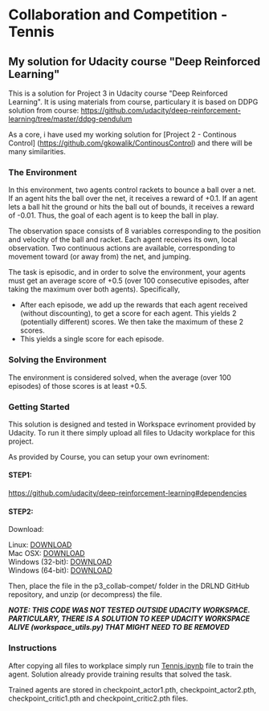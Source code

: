 # Collaboration and Competition - Tennis
## My solution for Udacity course "Deep Reinforced Learning"

This is a solution for Project 3 in Udacity course "Deep Reinforced Learning". It is using materials from course, particulary it is based on DDPG solution from course:
https://github.com/udacity/deep-reinforcement-learning/tree/master/ddpg-pendulum

As a core, i have used my working solution for [Project 2 - Continous Control] (https://github.com/gkowalik/ContinousControl) and there will be many similarities.

### The Environment

In this environment, two agents control rackets to bounce a ball over a net. If an agent hits the ball over the net, it receives a reward of +0.1. If an agent lets a ball hit the ground or hits the ball out of bounds, it receives a reward of -0.01. Thus, the goal of each agent is to keep the ball in play.

The observation space consists of 8 variables corresponding to the position and velocity of the ball and racket. Each agent receives its own, local observation. Two continuous actions are available, corresponding to movement toward (or away from) the net, and jumping.

The task is episodic, and in order to solve the environment, your agents must get an average score of +0.5 (over 100 consecutive episodes, after taking the maximum over both agents). Specifically,

- After each episode, we add up the rewards that each agent received (without discounting), to get a score for each agent. This yields 2 (potentially different) scores. We then take the maximum of these 2 scores.
- This yields a single score for each episode.

### Solving the Environment

The environment is considered solved, when the average (over 100 episodes) of those scores is at least +0.5.


### Getting Started

This solution is designed and tested in Workspace evrinoment provided by Udacity. To run it there simply upload all files to Udacity workplace for this project.  

As provided by Course, you can setup your own evrinoment:
#### STEP1:
https://github.com/udacity/deep-reinforcement-learning#dependencies

#### STEP2: 
Download:  

Linux: [DOWNLOAD](https://s3-us-west-1.amazonaws.com/udacity-drlnd/P3/Tennis/Tennis_Linux.zip)  
Mac OSX: [DOWNLOAD](https://s3-us-west-1.amazonaws.com/udacity-drlnd/P3/Tennis/Tennis.app.zip)  
Windows (32-bit): [DOWNLOAD](https://s3-us-west-1.amazonaws.com/udacity-drlnd/P3/Tennis/Tennis_Windows_x86.zip)  
Windows (64-bit): [DOWNLOAD](https://s3-us-west-1.amazonaws.com/udacity-drlnd/P3/Tennis/Tennis_Windows_x86_64.zip)  

Then, place the file in the p3_collab-compet/ folder in the DRLND GitHub repository, and unzip (or decompress) the file.

<strong><em> NOTE: THIS CODE WAS NOT TESTED OUTSIDE UDACITY WORKSPACE. PARTICULARY, THERE IS A SOLUTION TO KEEP UDACITY WORKSPACE ALIVE (workspace_utils.py) THAT MIGHT NEED TO BE REMOVED</em></strong>

### Instructions

After copying all files to workplace simply run [Tennis.ipynb](https://github.com/gkowalik/Collaboration_and_Competition/blob/master/Tennis.ipynb) file to train the agent. Solution already provide training results that solved the task.  

Trained agents are stored in checkpoint_actor1.pth, checkpoint_actor2.pth, checkpoint_critic1.pth  and checkpoint_critic2.pth files.

